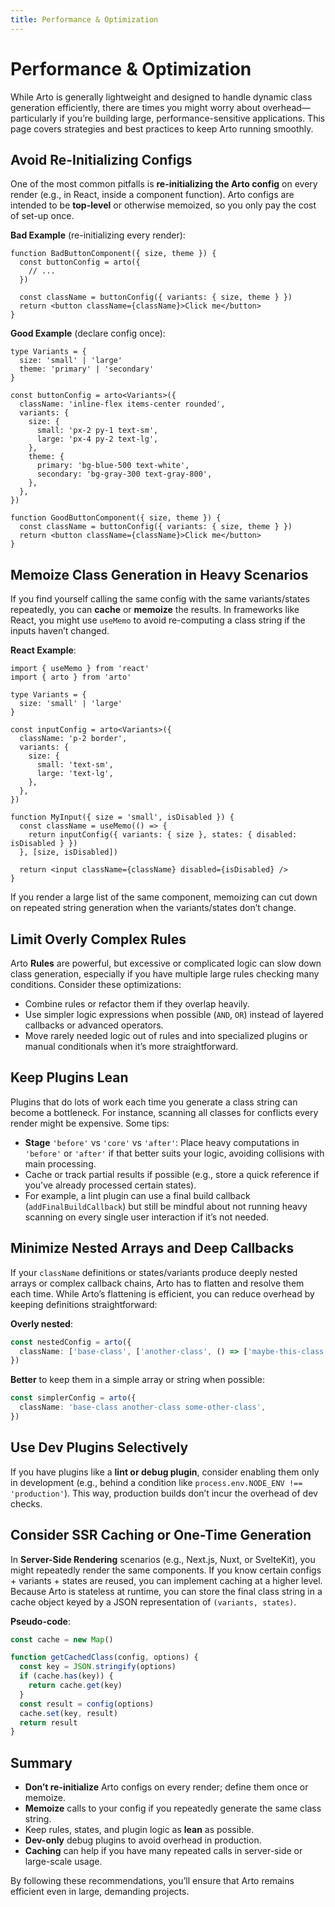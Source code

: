 ```yaml
---
title: Performance & Optimization
---
```


# Performance & Optimization

While Arto is generally lightweight and designed to handle dynamic class generation efficiently, there are times you might worry about overhead—particularly if you’re building large, performance-sensitive applications. This page covers strategies and best practices to keep Arto running smoothly.

## Avoid Re-Initializing Configs

One of the most common pitfalls is **re-initializing the Arto config** on every render (e.g., in React, inside a component function). Arto configs are intended to be **top-level** or otherwise memoized, so you only pay the cost of set-up once.

**Bad Example** (re-initializing every render):

```tsx
function BadButtonComponent({ size, theme }) {
  const buttonConfig = arto({
    // ...
  })

  const className = buttonConfig({ variants: { size, theme } })
  return <button className={className}>Click me</button>
}
```

**Good Example** (declare config once):

```tsx
type Variants = {
  size: 'small' | 'large'
  theme: 'primary' | 'secondary'
}

const buttonConfig = arto<Variants>({
  className: 'inline-flex items-center rounded',
  variants: {
    size: {
      small: 'px-2 py-1 text-sm',
      large: 'px-4 py-2 text-lg',
    },
    theme: {
      primary: 'bg-blue-500 text-white',
      secondary: 'bg-gray-300 text-gray-800',
    },
  },
})

function GoodButtonComponent({ size, theme }) {
  const className = buttonConfig({ variants: { size, theme } })
  return <button className={className}>Click me</button>
}
```

## Memoize Class Generation in Heavy Scenarios

If you find yourself calling the same config with the same variants/states repeatedly, you can **cache** or **memoize** the results. In frameworks like React, you might use `useMemo` to avoid re-computing a class string if the inputs haven’t changed.

**React Example**:

```tsx
import { useMemo } from 'react'
import { arto } from 'arto'

type Variants = {
  size: 'small' | 'large'
}

const inputConfig = arto<Variants>({
  className: 'p-2 border',
  variants: {
    size: {
      small: 'text-sm',
      large: 'text-lg',
    },
  },
})

function MyInput({ size = 'small', isDisabled }) {
  const className = useMemo(() => {
    return inputConfig({ variants: { size }, states: { disabled: isDisabled } })
  }, [size, isDisabled])

  return <input className={className} disabled={isDisabled} />
}
```

If you render a large list of the same component, memoizing can cut down on repeated string generation when the variants/states don’t change.

## Limit Overly Complex Rules

Arto **Rules** are powerful, but excessive or complicated logic can slow down class generation, especially if you have multiple large rules checking many conditions. Consider these optimizations:

- Combine rules or refactor them if they overlap heavily.
- Use simpler logic expressions when possible (`AND`, `OR`) instead of layered callbacks or advanced operators.
- Move rarely needed logic out of rules and into specialized plugins or manual conditionals when it’s more straightforward.

## Keep Plugins Lean

Plugins that do lots of work each time you generate a class string can become a bottleneck. For instance, scanning all classes for conflicts every render might be expensive. Some tips:

- **Stage** `'before'` vs `'core'` vs `'after'`: Place heavy computations in `'before'` or `'after'` if that better suits your logic, avoiding collisions with main processing.
- Cache or track partial results if possible (e.g., store a quick reference if you've already processed certain states).
- For example, a lint plugin can use a final build callback (`addFinalBuildCallback`) but still be mindful about not running heavy scanning on every single user interaction if it’s not needed.

## Minimize Nested Arrays and Deep Callbacks

If your `className` definitions or states/variants produce deeply nested arrays or complex callback chains, Arto has to flatten and resolve them each time. While Arto’s flattening is efficient, you can reduce overhead by keeping definitions straightforward:

**Overly nested**:

```ts
const nestedConfig = arto({
  className: ['base-class', ['another-class', () => ['maybe-this-class']], 'some-other-class'],
})
```

**Better** to keep them in a simple array or string when possible:

```ts
const simplerConfig = arto({
  className: 'base-class another-class some-other-class',
})
```

## Use Dev Plugins Selectively

If you have plugins like a **lint or debug plugin**, consider enabling them only in development (e.g., behind a condition like `process.env.NODE_ENV !== 'production'`). This way, production builds don’t incur the overhead of dev checks.

## Consider SSR Caching or One-Time Generation

In **Server-Side Rendering** scenarios (e.g., Next.js, Nuxt, or SvelteKit), you might repeatedly render the same components. If you know certain configs + variants + states are reused, you can implement caching at a higher level. Because Arto is stateless at runtime, you can store the final class string in a cache object keyed by a JSON representation of `(variants, states)`.

**Pseudo-code**:

```ts
const cache = new Map()

function getCachedClass(config, options) {
  const key = JSON.stringify(options)
  if (cache.has(key)) {
    return cache.get(key)
  }
  const result = config(options)
  cache.set(key, result)
  return result
}
```

## Summary

- **Don’t re-initialize** Arto configs on every render; define them once or memoize.
- **Memoize** calls to your config if you repeatedly generate the same class string.
- Keep rules, states, and plugin logic as **lean** as possible.
- **Dev-only** debug plugins to avoid overhead in production.
- **Caching** can help if you have many repeated calls in server-side or large-scale usage.

By following these recommendations, you’ll ensure that Arto remains efficient even in large, demanding projects.
